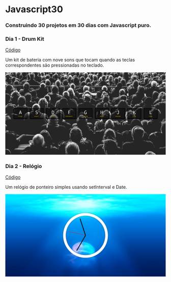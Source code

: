 # Javascript30

### Construindo 30 projetos em 30 dias com Javascript puro.

### Dia 1 - Drum Kit
[Código](https://github.com/marianafurriel/javascript30/tree/master/Drum%20kit)

Um kit de bateria com nove sons que tocam quando as teclas correspondentes são pressionadas no teclado. 

![](/screenshots/drumkit.png)

### Dia 2 - Relógio
[Código](https://github.com/marianafurriel/javascript30/tree/master/Clock)

Um relógio de ponteiro simples usando setInterval e Date.

![](/screenshots/clock.png)


